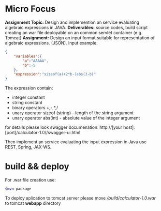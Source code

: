 # Micro Focus
**Assignment Topic:** Design and implemention an service evaluating algebraic expressions in JAVA.
**Deliverables:** source codes, build script creating an war file deployable on an common servlet container (e.g. Tomcat)
**Assignment:**  Design an input format suitable for representation of algebraic expressions. (JSON).
Input example:
```json
{
	"variables":{
		"a":"AAAAA",
		"b":-5
	},
	"expression":"sizeof(a)+2*b-(abs(3-b)"
}
```
The expression contain:
  - integer constant
  - string constant
  - binary operators +,-,*,/
  - unary operator sizeof (string) – length of the string argument
  - unary operator abs(int)  - absolute value of the integer argument
  
for details please look swagger documenation:
http://[your host]:[port]/calculator-1.0//swagger-ui.html

Then implement an service evaluating the input expression in Java use REST, Spring, JAX-WS.

# build && deploy
For .war file creation use:
```sh
$mvn package
```
To deploy aplication to tomcat server please move */build/calculator-1.0.war* to tomcat **webapp** directory
